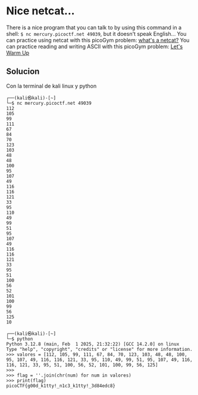 # Nice netcat...
There is a nice program that you can talk to by using this command in a shell: `$ nc mercury.picoctf.net 49039`, but it doesn't speak English...
You can practice using netcat with this picoGym problem: [what's a netcat?](https://play.picoctf.org/practice/challenge/34)
You can practice reading and writing ASCII with this picoGym problem: [Let's Warm Up](https://play.picoctf.org/practice/challenge/22)

## Solucion
Con la terminal de kali linux y python
```
┌──(kali㉿kali)-[~]
└─$ nc mercury.picoctf.net 49039
112 
105 
99 
111 
67 
84 
70 
123 
103 
48 
48 
100 
95 
107 
49 
116 
116 
121 
33 
95 
110 
49 
99 
51 
95 
107 
49 
116 
116 
121 
33 
95 
51 
100 
56 
52 
101 
100 
99 
56 
125 
10 
                                                                                                                                                                      
┌──(kali㉿kali)-[~]
└─$ python
Python 3.12.8 (main, Feb  1 2025, 21:32:22) [GCC 14.2.0] on linux
Type "help", "copyright", "credits" or "license" for more information.
>>> valores = [112, 105, 99, 111, 67, 84, 70, 123, 103, 48, 48, 100, 95, 107, 49, 116, 116, 121, 33, 95, 110, 49, 99, 51, 95, 107, 49, 116, 116, 121, 33, 95, 51, 100, 56, 52, 101, 100, 99, 56, 125]
>>> 
>>> flag = ''.join(chr(num) for num in valores)
>>> print(flag)
picoCTF{g00d_k1tty!_n1c3_k1tty!_3d84edc8}

```
